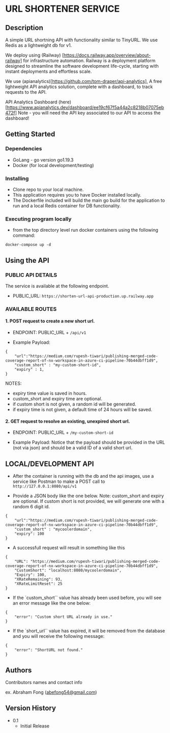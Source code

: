 # URL SHORTENER SERVICE

## Description

A simple URL shortning API with functionality similar to TinyURL.
We use Redis as a lightweight db for v1.

We deploy using (Railway) [https://docs.railway.app/overview/about-railway] for infrastructure automation. Railway is a deployment platform designed to streamline the software development life-cycle, starting with instant deployments and effortless scale.

We use (apianalytics)[https://github.com/tom-draper/api-analytics], A free lightweight API analytics solution, complete with a dashboard, to track requests to the API.

API Analytics Dashboard (here) [https://www.apianalytics.dev/dashboard/ee19cf67f5a44a2c8218b07075eb472f]
Note - you will need the API key associated to our API to access the dashboard!

## Getting Started

### Dependencies

- GoLang - go version go1.19.3
- Docker (for local development/testing)

### Installing

- Clone repo to your local machine.
- This application requires you to have Docker installed locally.
- The Dockerfile included will build the main go build for the application to run and a local Redis container for DB functionality.

### Executing program locally

- from the top directory level run docker containers using the following command:

```
docker-compose up -d
```

## Using the API

### PUBLIC API DETAILS

The service is available at the following endpoint.

- PUBLIC_URL: `https://shorten-url-api-production.up.railway.app`

### AVAILABLE ROUTES

#### 1. POST request to create a new short url.

- ENDPOINT: PUBLIC_URL + `/api/v1`

- Example Payload:

```
{
    "url":"https://medium.com/rupesh-tiwari/publishing-merged-code-coverage-report-of-nx-workspace-in-azure-ci-pipeline-70b44dbff1d9",
    "custom_short" : "my-custom-short-id",
    "expiry" : 1,
}
```

NOTES:

- expiry time value is saved in hours.
- custom_short and expiry time are optional.
- if custom short is not given, a random id will be generated.
- if expiry time is not given, a default time of 24 hours will be saved.

#### 2. GET request to resolve an existing, unexpired short url.

- ENDPOINT: PUBLIC_URL + `/my-custom-short-id`

- Example Payload: Notice that the payload should be provided in the URL (not via json) and should be a valid ID of a valid short url.

## LOCAL/DEVELOPMENT API

- After the container is running with the db and the api images,
  use a service like Postman to make a POST call to `http://127.0.0.1:8080/api/v1`

- Provide a JSON body like the one below. Note: custom_short and expiry are optional.
  If custom short is not provided, we will generate one with a random 6 digit id.

```
{
    "url":"https://medium.com/rupesh-tiwari/publishing-merged-code-coverage-report-of-nx-workspace-in-azure-ci-pipeline-70b44dbff1d9",
    "custom_short" : "mycoolerdomain",
    "expiry": 100
}
```

- A successfull request will result in something like this

```
{
    "URL": "https://medium.com/rupesh-tiwari/publishing-merged-code-coverage-report-of-nx-workspace-in-azure-ci-pipeline-70b44dbff1d9",
    "CustomShort": "localhost:8080/mycoolerdomain",
    "Expiry": 100,
    "XRateRemaining": 93,
    "XRateLimitReset": 25
}

```

- If the `custom_short`` value has already been used before, you will see an error message like the one below:

```
{
    "error": "Custom short URL already in use."
}
```

- If the `short_url`` value has expired, it will be removed from the database and you will receive the following message:

```
{
    "error": "ShortURL not found."
}
```

## Authors

Contributors names and contact info

ex. Abraham Fong (abefong54@gmail.com)

## Version History

- 0.1
  - Initial Release
